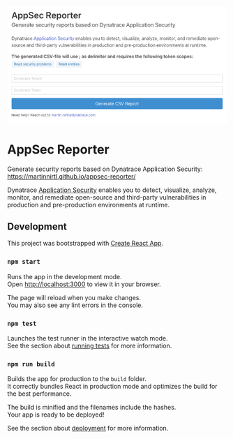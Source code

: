 <p align="center">
  <br/>
  <a href="https://martinnirtl.github.io/appsec-reporter/"><img src="https://raw.githubusercontent.com/martinnirtl/appsec-reporter/master/docs/img/ui.png" width="800px"></a>
</p>

# AppSec Reporter
Generate security reports based on Dynatrace Application Security: https://martinnirtl.github.io/appsec-reporter/



Dynatrace [Application Security](https://www.dynatrace.com/support/help/how-to-use-dynatrace/application-security) enables you to detect, visualize, analyze, monitor, and remediate open-source and third-party vulnerabilities in production and pre-production environments at runtime.

## Development

This project was bootstrapped with [Create React App](https://github.com/facebook/create-react-app).

### `npm start`

Runs the app in the development mode.\
Open [http://localhost:3000](http://localhost:3000) to view it in your browser.

The page will reload when you make changes.\
You may also see any lint errors in the console.

### `npm test`

Launches the test runner in the interactive watch mode.\
See the section about [running tests](https://facebook.github.io/create-react-app/docs/running-tests) for more information.

### `npm run build`

Builds the app for production to the `build` folder.\
It correctly bundles React in production mode and optimizes the build for the best performance.

The build is minified and the filenames include the hashes.\
Your app is ready to be deployed!

See the section about [deployment](https://facebook.github.io/create-react-app/docs/deployment) for more information.